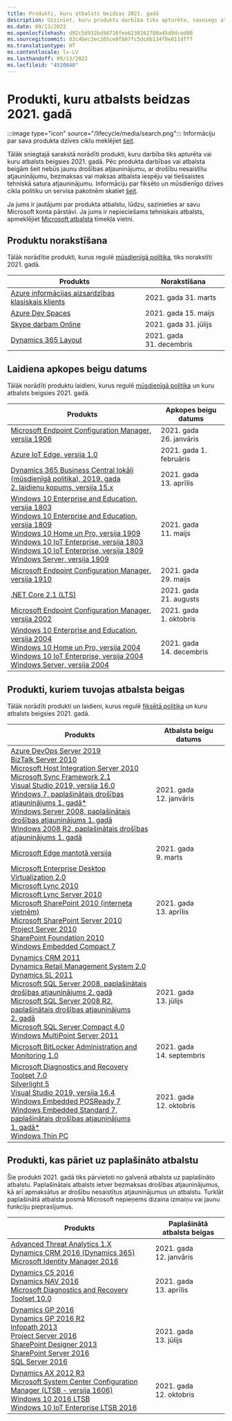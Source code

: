 ```yaml
---
title: Produkti, kuru atbalsts beidzas 2021. gadā
description: Uzziniet, kuru produktu darbība tiks apturēta, sasniegs atbalsta beigas vai pāries no galvenā atbalsta uz paplašināto atbalstu 2021. gadā.
ms.date: 09/13/2022
ms.openlocfilehash: d92c5d932bd58716fea6238162788a45d0dced00
ms.sourcegitcommit: 83c4bec3ec265ce0fb67fc5dc6b134f8e011dfff
ms.translationtype: HT
ms.contentlocale: lv-LV
ms.lasthandoff: 09/13/2022
ms.locfileid: "4520840"
---
```

# <a name="products-ending-support-in-2021"></a>Produkti, kuru atbalsts beidzas 2021. gadā

:::image type="icon" source="/lifecycle/media/search.png":::
Informāciju par sava produkta dzīves ciklu meklējiet [šeit](/lifecycle/products/).

Tālāk sniegtajā sarakstā norādīti produkti, kuru darbība tiks apturēta vai kuru atbalsts beigsies 2021. gadā. Pēc produkta darbības vai atbalsta beigām šeit nebūs jaunu drošības atjauninājumu, ar drošību nesaistītu atjauninājumu, bezmaksas vai maksas atbalsta iespēju vai tiešsaistes tehniskā satura atjauninājumu. Informāciju par fiksēto un mūsdienīgo dzīves cikla politiku un servisa pakotnēm skatiet [šeit](/lifecycle/overview/product-end-of-support-overview).

Ja jums ir jautājumi par produkta atbalstu, lūdzu, sazinieties ar savu Microsoft konta pārstāvi. Ja jums ir nepieciešams tehniskais atbalsts, apmeklējiet [Microsoft atbalsta](https://support.microsoft.com/contactus/?ws=support) tīmekļa vietni.

## <a name="product-retirements"></a>Produktu norakstīšana

Tālāk norādītie produkti, kurus regulē [mūsdienīgā politika](/lifecycle/policies/modern), tiks norakstīti 2021. gadā.

| Produkts | Norakstīšana |
| --- | --- |
| [Azure informācijas aizsardzības klasiskais klients](/lifecycle/products/azure-information-protection-classic-client?branch=live)<br> | 2021. gada 31. marts |
| [Azure Dev Spaces](/lifecycle/products/azure-dev-spaces?branch=live)<br> | 2021. gada 15. maijs |
| [Skype darbam Online](/lifecycle/products/skype-for-business-online?branch=live)<br> | 2021. gada 31. jūlijs |
| [Dynamics 365 Layout](/lifecycle/products/dynamics-365-layout?branch=live)<br> | 2021. gada 31. decembris |


## <a name="release-end-of-servicing"></a>Laidiena apkopes beigu datums

Tālāk norādīti produktu laidieni, kurus regulē [mūsdienīgā politika](/lifecycle/policies/modern) un kuru atbalsts beigsies 2021. gadā.

| Produkts | Apkopes beigu datums |
| --- | --- |
| [Microsoft Endpoint Configuration Manager, versija 1906](/lifecycle/products/microsoft-endpoint-configuration-manager?branch=live)<br> | 2021. gada 26. janvāris |
| [Azure IoT Edge, versija 1.0](/lifecycle/products/azure-iot-edge?branch=live)<br> | 2021. gada 1. februāris |
| [Dynamics 365 Business Central lokāli (mūsdienīgā politika), 2019. gada 2. laidienu kopums, versija 15.x](/lifecycle/products/dynamics-365-business-central-onpremises-modern-policy?branch=live)<br> | 2021. gada 13. aprīlis |
| [Windows 10 Enterprise and Education, versija 1803](/lifecycle/products/windows-10-enterprise-and-education?branch=live)<br>[Windows 10 Enterprise and Education, versija 1809](/lifecycle/products/windows-10-enterprise-and-education?branch=live)<br>[Windows 10 Home un Pro, versija 1909](/lifecycle/products/windows-10-home-and-pro?branch=live)<br>[Windows 10 IoT Enterprise, versija 1803](/lifecycle/products/windows-10-iot-enterprise?branch=live)<br>[Windows 10 IoT Enterprise, versija 1809](/lifecycle/products/windows-10-iot-enterprise?branch=live)<br>[Windows Server, versija 1909](/lifecycle/products/windows-server?branch=live)<br> | 2021. gada 11. maijs |
| [Microsoft Endpoint Configuration Manager, versija 1910](/lifecycle/products/microsoft-endpoint-configuration-manager?branch=live)<br> | 2021. gada 29. maijs |
| [.NET Core 2.1 (LTS)](/lifecycle/products/microsoft-net-and-net-core?branch=live)<br> | 2021. gada 21. augusts |
| [Microsoft Endpoint Configuration Manager, versija 2002](/lifecycle/products/microsoft-endpoint-configuration-manager?branch=live)<br> | 2021. gada 1. oktobris |
| [Windows 10 Enterprise and Education, versija 2004](/lifecycle/products/windows-10-enterprise-and-education?branch=live)<br>[Windows 10 Home un Pro, versija 2004](/lifecycle/products/windows-10-home-and-pro?branch=live)<br>[Windows 10 IoT Enterprise, versija 2004](/lifecycle/products/windows-10-iot-enterprise?branch=live)<br>[Windows Server, versija 2004](/lifecycle/products/windows-server?branch=live)<br> | 2021. gada 14. decembris |


## <a name="products-reaching-end-of-support"></a>Produkti, kuriem tuvojas atbalsta beigas

Tālāk norādīti produkti un laidieni, kurus regulē [fiksētā politika](/lifecycle/policies/fixed) un kuru atbalsts beigsies 2021. gadā.

| Produkts | Atbalsta beigu datums |
| --- | --- |
| [Azure DevOps Server 2019](/lifecycle/products/azure-devops-server-2019?branch=live)<br>[BizTalk Server 2010](/lifecycle/products/biztalk-server-2010?branch=live)<br>[Microsoft Host Integration Server 2010](/lifecycle/products/microsoft-host-integration-server-2010?branch=live)<br>[Microsoft Sync Framework 2.1](/lifecycle/products/microsoft-sync-framework-21?branch=live)<br>[Visual Studio 2019, versija 16.0](/lifecycle/products/visual-studio-2019?branch=live)<br>[Windows 7, paplašinātais drošības atjauninājums 1. gadā*](/lifecycle/products/windows-7?branch=live)<br>[Windows Server 2008, paplašinātais drošības atjauninājums 1. gadā](/lifecycle/products/windows-server-2008?branch=live)<br>[Windows 2008 R2, paplašinātais drošības atjauninājums 1. gadā](/lifecycle/products/windows-server-2008-r2?branch=live)<br> | 2021. gada 12. janvāris |
| [Microsoft Edge mantotā versija](/lifecycle/products/microsoft-edge-legacy?branch=live)<br> | 2021. gada 9. marts |
| [Microsoft Enterprise Desktop Virtualization 2.0](/lifecycle/products/microsoft-enterprise-desktop-virtualization-20?branch=live)<br>[Microsoft Lync 2010](/lifecycle/products/microsoft-lync-2010?branch=live)<br>[Microsoft Lync Server 2010](/lifecycle/products/microsoft-lync-server-2010?branch=live)<br>[Microsoft SharePoint 2010 (interneta vietnēm)](/lifecycle/products/microsoft-sharepoint-2010?branch=live)<br>[Microsoft SharePoint Server 2010](/lifecycle/products/microsoft-sharepoint-server-2010?branch=live)<br>[Project Server 2010](/lifecycle/products/project-server-2010?branch=live)<br>[SharePoint Foundation 2010](/lifecycle/products/sharepoint-foundation-2010?branch=live)<br>[Windows Embedded Compact 7](/lifecycle/products/windows-embedded-compact-7?branch=live)<br> | 2021. gada 13. aprīlis |
| [Dynamics CRM 2011](/lifecycle/products/dynamics-crm-2011?branch=live)<br>[Dynamics Retail Management System 2.0](/lifecycle/products/dynamics-retail-management-system-20?branch=live)<br>[Dynamics SL 2011](/lifecycle/products/dynamics-sl-2011?branch=live)<br>[Microsoft SQL Server 2008, paplašinātais drošības atjauninājums 2. gadā](/lifecycle/products/microsoft-sql-server-2008?branch=live)<br>[Microsoft SQL Server 2008 R2, paplašinātais drošības atjauninājums 2. gadā](/lifecycle/products/microsoft-sql-server-2008-r2?branch=live)<br>[Microsoft SQL Server Compact 4.0](/lifecycle/products/microsoft-sql-server-compact-40?branch=live)<br>[Windows MultiPoint Server 2011](/lifecycle/products/windows-multipoint-server-2011?branch=live)<br> | 2021. gada 13. jūlijs |
| [Microsoft BitLocker Administration and Monitoring 1.0](/lifecycle/products/microsoft-bitlocker-administration-and-monitoring-10?branch=live)<br> | 2021. gada 14. septembris |
| [Microsoft Diagnostics and Recovery Toolset 7.0](/lifecycle/products/microsoft-diagnostics-and-recovery-toolset-70?branch=live)<br>[Silverlight 5](/lifecycle/products/silverlight-5?branch=live)<br>[Visual Studio 2019, versija 16.4](/lifecycle/products/visual-studio-2019?branch=live)<br>[Windows Embedded POSReady 7](/lifecycle/products/windows-embedded-posready-7?branch=live)<br>[Windows Embedded Standard 7, paplašinātais drošības atjauninājums 1. gadā*](/lifecycle/products/windows-embedded-standard-7?branch=live)<br>[Windows Thin PC](/lifecycle/products/windows-thin-pc?branch=live)<br> | 2021. gada 12. oktobris |


## <a name="products-moving-to-extended-support"></a>Produkti, kas pāriet uz paplašināto atbalstu

Šie produkti 2021. gadā tiks pārvietoti no galvenā atbalsta uz paplašināto atbalstu. Paplašinātais atbalsts ietver bezmaksas drošības atjauninājumus, kā arī apmaksātus ar drošību nesaistītus atjauninājumus un atbalstu. Turklāt paplašinātā atbalsta posmā Microsoft nepieņems dizaina izmaiņu vai jaunu funkciju pieprasījumus.

| Produkts | Paplašinātā atbalsta beigas |
| --- | --- |
| [Advanced Threat Analytics 1.X](/lifecycle/products/advanced-threat-analytics-1x?branch=live)<br>[Dynamics CRM 2016 (Dynamics 365)](/lifecycle/products/dynamics-crm-2016-dynamics-365?branch=live)<br>[Microsoft Identity Manager 2016](/lifecycle/products/microsoft-identity-manager-2016?branch=live)<br> | 2021. gada 12. janvāris |
| [Dynamics C5 2016](/lifecycle/products/dynamics-c5-2016?branch=live)<br>[Dynamics NAV 2016](/lifecycle/products/dynamics-nav-2016?branch=live)<br>[Microsoft Diagnostics and Recovery Toolset 10.0](/lifecycle/products/microsoft-diagnostics-and-recovery-toolset-100?branch=live)<br> | 2021. gada 13. aprīlis |
| [Dynamics GP 2016](/lifecycle/products/dynamics-gp-2016?branch=live)<br>[Dynamics GP 2016 R2](/lifecycle/products/dynamics-gp-2016-r2?branch=live)<br>[Infopath 2013](/lifecycle/products/infopath-2013?branch=live)<br>[Project Server 2016](/lifecycle/products/project-server-2016?branch=live)<br>[SharePoint Designer 2013](/lifecycle/products/sharepoint-designer-2013?branch=live)<br>[SharePoint Server 2016](/lifecycle/products/sharepoint-server-2016?branch=live)<br>[SQL Server 2016](/lifecycle/products/sql-server-2016?branch=live)<br> | 2021. gada 13. jūlijs |
| [Dynamics AX 2012 R3](/lifecycle/products/dynamics-ax-2012-r3?branch=live)<br>[Microsoft System Center Configuration Manager (LTSB - versija 1606)](/lifecycle/products/microsoft-system-center-configuration-manager-ltsb-version-1606?branch=live)<br>[Windows 10 2016 LTSB](/lifecycle/products/windows-10-2016-ltsb?branch=live)<br>[Windows 10 IoT Enterprise LTSB 2016](/lifecycle/products/windows-10-iot-enterprise-ltsb-2016?branch=live)<br> | 2021. gada 12. oktobris |
